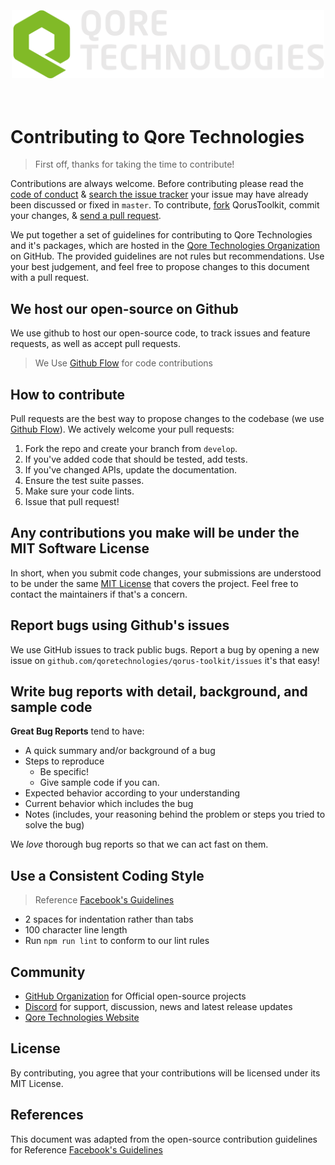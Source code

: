<div align="center">
  <br><br><br>
  <img src="./public/qoreLogo.png" alt="Unstated Logo" width="500">
  <br><br><br>
</div>

# Contributing to Qore Technologies

> First off, thanks for taking the time to contribute!

Contributions are always welcome. Before contributing please read the
[code of conduct](CODE_OF_CONDUCT.md) &
[search the issue tracker](https://github.com/qoretechnologies/qorus-toolkit/issues) your issue may have already been discussed or fixed in `master`. To contribute,
[fork](https://help.github.com/articles/fork-a-repo/) QorusToolkit, commit your changes,
& [send a pull request](https://help.github.com/articles/using-pull-requests/).

We put together a set of guidelines for contributing to Qore Technologies and it's packages, which are hosted in the [Qore Technologies Organization](https://github.com/qoretechnologies/qorus-toolkit) on GitHub. The provided guidelines are not rules but recommendations. Use your best judgement, and feel free to propose changes to this document with a pull request.

## We host our open-source on Github

We use github to host our open-source code, to track issues and feature requests, as well as accept pull requests.

> We Use [Github Flow](https://guides.github.com/introduction/flow/index.html) for code contributions

## How to contribute

Pull requests are the best way to propose changes to the codebase (we use [Github Flow](https://guides.github.com/introduction/flow/index.html)). We actively welcome your pull requests:

1. Fork the repo and create your branch from `develop`.
2. If you've added code that should be tested, add tests.
3. If you've changed APIs, update the documentation.
4. Ensure the test suite passes.
5. Make sure your code lints.
6. Issue that pull request!

## Any contributions you make will be under the MIT Software License

In short, when you submit code changes, your submissions are understood to be under the same [MIT License](http://choosealicense.com/licenses/mit/) that covers the project. Feel free to contact the maintainers if that's a concern.

## Report bugs using Github's issues

We use GitHub issues to track public bugs. Report a bug by opening a new issue on <code>github.com/qoretechnologies/qorus-toolkit/issues</code> it's that easy!

## Write bug reports with detail, background, and sample code

**Great Bug Reports** tend to have:

- A quick summary and/or background of a bug
- Steps to reproduce
  - Be specific!
  - Give sample code if you can.
- Expected behavior according to your understanding
- Current behavior which includes the bug
- Notes (includes, your reasoning behind the problem or steps you tried to solve the bug)

We _love_ thorough bug reports so that we can act fast on them.

## Use a Consistent Coding Style

> Reference [Facebook's Guidelines](https://github.com/facebook/draft-js/blob/a9316a723f9e918afde44dea68b5f9f39b7d9b00/CONTRIBUTING.md)

- 2 spaces for indentation rather than tabs
- 100 character line length
- Run `npm run lint` to conform to our lint rules

## Community

- [GitHub Organization](https://github.com/qoretechnologies) for Official open-source projects
- [Discord](https://discord.gg/MWUwDKRR) for support, discussion, news and latest release updates
- [Qore Technologies Website](https://www.qoretechnologies.com)

## License

By contributing, you agree that your contributions will be licensed under its MIT License.

## References

This document was adapted from the open-source contribution guidelines for Reference [Facebook's Guidelines](https://github.com/facebook/draft-js/blob/a9316a723f9e918afde44dea68b5f9f39b7d9b00/CONTRIBUTING.md)
